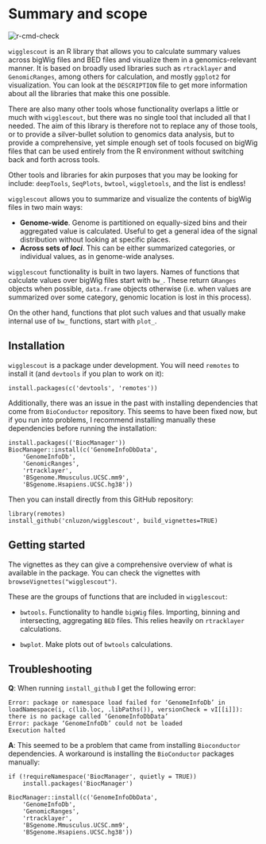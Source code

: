 # Summary and scope

![r-cmd-check](https://github.com/cnluzon/wigglescout/workflows/r-cmd-check/badge.svg)

`wigglescout` is an R library that allows you to calculate summary values 
across bigWig files and BED files and visualize them in a genomics-relevant
manner. It is based on broadly used libraries such as `rtracklayer` and
`GenomicRanges`, among others for calculation, and mostly `ggplot2` for
visualization. You can look at the `DESCRIPTION` file to get more information
about all the libraries that make this one possible. 

There are also many other tools whose functionality overlaps a little or
much with `wigglescout`, but there was no single tool that 
included all that I needed. The aim of this library is therefore not to 
replace any of those tools, or to provide a silver-bullet solution to genomics
data analysis, but to provide a comprehensive, yet simple enough set of tools
focused on bigWig files that can be used entirely from the R environment
without switching back and forth across tools.

Other tools and libraries for akin purposes that you may be looking for include:
`deepTools`, `SeqPlots`, `bwtool`, `wiggletools`, and the list is endless!

`wigglescout` allows you to summarize and visualize the contents of 
bigWig files in two main ways:

- **Genome-wide**. Genome is partitioned on equally-sized bins and
their aggregated value is calculated. Useful to get a general idea of the
signal distribution without looking at specific places.
- **Across sets of *loci***. This can be either summarized categories, or
individual values, as in genome-wide analyses.

`wigglescout` functionality is built in two layers. Names of functions that
calculate values over bigWig files start with `bw_`. These return `GRanges`
objects when possible, `data.frame` objects otherwise (i.e. when values are
summarized over some category, genomic location is lost in this process).

On the other hand, functions that plot such values and that usually make
internal use of `bw_` functions, start with `plot_`.

## Installation

`wigglescout` is a package under development. You will need `remotes` to
install it (and `devtools` if you plan to work on it):

    install.packages(c('devtools', 'remotes'))
    
Additionally, there was an issue in the past with installing dependencies that
come from `BioConductor` repository. This seems to have been fixed now, but if
you run into problems, I recommend installing manually these dependencies
before running the installation:

    install.packages(('BiocManager'))
    BiocManager::install(c('GenomeInfoDbData',
        'GenomeInfoDb',
        'GenomicRanges',
        'rtracklayer',
        'BSgenome.Mmusculus.UCSC.mm9',
        'BSgenome.Hsapiens.UCSC.hg38'))

Then you can install directly from this GitHub repository:

    library(remotes)
    install_github('cnluzon/wigglescout', build_vignettes=TRUE)

## Getting started

The vignettes as they can give a comprehensive overview of what is
available in the package. You can check the vignettes with
`browseVignettes("wigglescout")`.

These are the groups of functions that are included in `wigglescout`:

- `bwtools`. Functionality to handle `bigWig` files. Importing, binning
    and intersecting, aggregating `BED` files. This relies heavily on 
    `rtracklayer` calculations.
    
- `bwplot`. Make plots out of `bwtools` calculations.
    
## Troubleshooting

**Q**: When running `install_github` I get the following error:

    Error: package or namespace load failed for ‘GenomeInfoDb’ in loadNamespace(i, c(lib.loc, .libPaths()), versionCheck = vI[[i]]):
    there is no package called ‘GenomeInfoDbData’
    Error: package ‘GenomeInfoDb’ could not be loaded
    Execution halted
    
**A**: This seemed to be a problem that came from installing `Bioconductor`
dependencies. A workaround is installing the `BioConductor` packages manually: 

    if (!requireNamespace('BiocManager', quietly = TRUE))
        install.packages('BiocManager')

    BiocManager::install(c('GenomeInfoDbData',
        'GenomeInfoDb',
        'GenomicRanges',
        'rtracklayer',
        'BSgenome.Mmusculus.UCSC.mm9',
        'BSgenome.Hsapiens.UCSC.hg38'))
 
